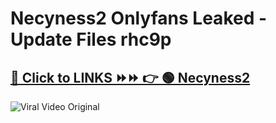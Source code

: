 
 # Necyness2 Onlyfans Leaked - Update Files rhc9p

## <h2><a href="https://clipsfans.com/Necyness2&ref=git">🔗 Click to LINKS ⏩⏩ 👉 🟢 Necyness2 </a></h2>

<a href="https://clipsfans.com/Necyness2&ref=git" rel="nofollow" data-target="animated-image.originalLink"><img src="https://i.ibb.co.com/xMMVF88/686577567.gif" alt="Viral Video Original" style="max-width: 100%; display: inline-block;" data-target="animated-image.originalImage"></a>


